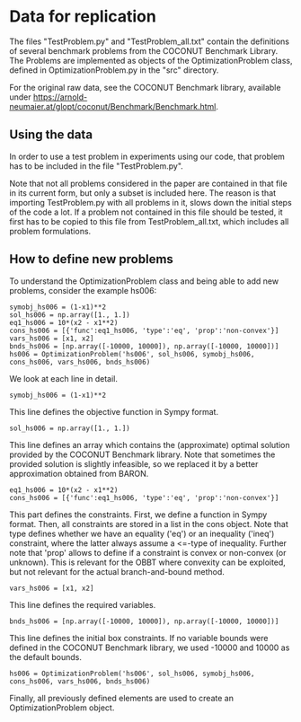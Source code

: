 # Data for replication

The files "TestProblem.py" and "TestProblem_all.txt" contain the definitions of several benchmark problems from the COCONUT Benchmark Library. 
The Problems are implemented as objects of the OptimizationProblem class, defined in OptimizationProblem.py in the "src" directory.

For the original raw data, see the COCONUT Benchmark library, available under <https://arnold-neumaier.at/glopt/coconut/Benchmark/Benchmark.html>.


## Using the data
In order to use a test problem in experiments using our code, that problem has to be included in the file "TestProblem.py".

Note that not all problems considered in the paper are contained in that file in its current form, but only a subset is included here. 
The reason is that importing TestProblem.py with all problems in it, slows down the initial steps of the code a lot. 
If a problem not contained in this file should be tested, it first has to be copied to this file from TestProblem_all.txt, which includes all problem formulations.

## How to define new problems

To understand the OptimizationProblem class and being able to add new problems, consider the example hs006:

```
symobj_hs006 = (1-x1)**2
sol_hs006 = np.array([1., 1.])
eq1_hs006 = 10*(x2 - x1**2)
cons_hs006 = [{'func':eq1_hs006, 'type':'eq', 'prop':'non-convex'}]
vars_hs006 = [x1, x2]
bnds_hs006 = [np.array([-10000, 10000]), np.array([-10000, 10000])]
hs006 = OptimizationProblem('hs006', sol_hs006, symobj_hs006, cons_hs006, vars_hs006, bnds_hs006)
```

We look at each line in detail.

```
symobj_hs006 = (1-x1)**2
```

This line defines the objective function in Sympy format.

```
sol_hs006 = np.array([1., 1.])
```

This line defines an array which contains the (approximate) optimal solution provided by the COCONUT Benchmark library.
Note that sometimes the provided solution is slightly infeasible, so we replaced it by a better approximation obtained from BARON.

```
eq1_hs006 = 10*(x2 - x1**2)
cons_hs006 = [{'func':eq1_hs006, 'type':'eq', 'prop':'non-convex'}]
```

This part defines the constraints. First, we define a function in Sympy format. Then, all constraints are stored in a list in the cons object. 
Note that type defines whether we have an equality ('eq') or an inequality ('ineq') constraint, where the latter always assume
a <=-type of inequality. Further note that 'prop' allows to define if a constraint is convex or non-convex (or unknown).
This is relevant for the OBBT where convexity can be exploited, but not relevant for the actual branch-and-bound method.

```
vars_hs006 = [x1, x2]
```

This line defines the required variables.

```
bnds_hs006 = [np.array([-10000, 10000]), np.array([-10000, 10000])]
```

This line defines the initial box constraints. If no variable bounds were defined in the COCONUT Benchmark library, we 
used -10000 and 10000 as the default bounds.

```
hs006 = OptimizationProblem('hs006', sol_hs006, symobj_hs006, cons_hs006, vars_hs006, bnds_hs006)
```

Finally, all previously defined elements are used to create an OptimizationProblem object.


